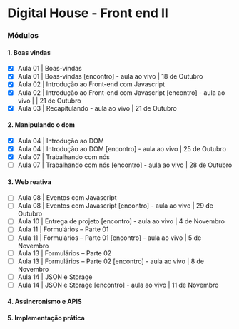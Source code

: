 # Digital House - Front end II
### Módulos

#### 1. Boas vindas
- [x] Aula 01 | Boas-vindas 
- [x] Aula 01 | Boas-vindas [encontro] - aula ao vivo | 18 de Outubro
- [x] Aula 02 | Introdução ao Front-end com Javascript
- [x] Aula 02 | Introdução ao Front-end com Javascript [encontro] - aula ao vivo |  | 21 de Outubro
- [x] Aula 03 | Recapitulando - aula ao vivo | 21 de Outubro

#### 2. Manipulando o dom
- [x] Aula 04 | Introdução ao DOM 
- [x] Aula 04 | Introdução ao DOM  [encontro] - aula ao vivo | 25 de Outubro
- [x] Aula 07 | Trabalhando com nós
- [ ] Aula 07 | Trabalhando com nós [encontro] - aula ao vivo | 28 de Outubro

#### 3. Web reativa
- [ ] Aula 08 | Eventos com Javascript 
- [ ] Aula 08 | Eventos com Javascript [encontro] - aula ao vivo | 29 de Outubro
- [ ] Aula 10 | Entrega de projeto [encontro] - aula ao vivo | 4 de Novembro
- [ ] Aula 11 | Formulários – Parte 01
- [ ] Aula 11 | Formulários – Parte 01 [encontro] - aula ao vivo | 5 de Novembro
- [ ] Aula 13 | Formulários – Parte 02 
- [ ] Aula 13 | Formulários – Parte 02 [encontro] - aula ao vivo | 8 de Novembro
- [ ] Aula 14 | JSON e Storage
- [ ] Aula 14 | JSON e Storage [encontro] - aula ao vivo | 11 de Novembro

#### 4. Assincronismo e APIS

#### 5. Implementação prática
